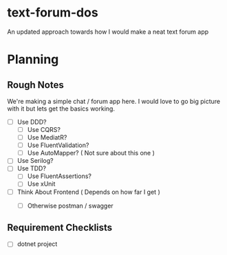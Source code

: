 # text-forum-dos
An updated approach towards how I would make a neat text forum app


# Planning

## Rough Notes

We're making a simple chat / forum app here. 
I would love to go big picture with it but lets get the basics working. 

- [ ] Use DDD?
  - [ ] Use CQRS?
  - [ ] Use MediatR?
  - [ ] Use FluentValidation?
  - [ ] Use AutoMapper? ( Not sure about this one )
- [ ] Use Serilog?
- [ ] Use TDD?
  - [ ] Use FluentAssertions?
  - [ ] Use xUnit
- [ ] Think About Frontend ( Depends on how far I get )
  - [ ] Otherwise postman / swagger


## Requirement Checklists

- [ ] dotnet project

